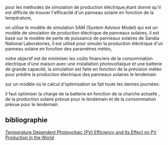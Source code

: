 

pour les méthodes de simulation de production éléctrique,étant donné qu'il est difficile de trouver l'efficacité d'un panneau solaire en fonction de la température,

on utilise le modèle de simulation SAM (System Advisor Model) qui est un modèle de simulation de production éléctrique de panneaux solaires, il est basé sur le modèle de perte de puissance de panneaux solaires de Sandia National Laboratories, il est utilisé pour simuler la production éléctrique d'un panneau solaire en fonction des paramètres météo, 


notre objectif est de minimiser les coûts financiers de la consommation électrique d'une maison avec une installation photovoltaïque et une batterie de grande capacité, la simulation est faite en fonction de la prévision météo pour prédire la production électrique des panneaux solaires le lendemain


sur un modèle où le calcul d'optimisation se fait toute les demies journées: 

il faut optimiser la charge de la batterie en fonction de la charche actuelle , de la production solaire prévue pour le lendemain et de la consommation prévue pour le lendemain


## bibliographie
[Temperature Dependent Photovoltaic (PV) Efficiency and Its Effect on PV Production in the World](https://pdf.sciencedirectassets.com/277910/1-s2.0-S1876610213X00037/1-s2.0-S1876610213000829/main.pdf?X-Amz-Security-Token=IQoJb3JpZ2luX2VjECwaCXVzLWVhc3QtMSJGMEQCIDxwbCgPJIe3XepP7x%2B9BviopeA5bZwpAcfijwyOZhygAiAyfTq6NFQOFcIqa2Ggx3Ny%2BhvzWF6lSm4htz0oDTFCLyqyBQgVEAUaDDA1OTAwMzU0Njg2NSIMiufz7g%2B2fNuy6g9LKo8FCYAmdDXqllPvueQ%2FkZZun6%2BSlt253MHYQXnfA5%2FdgKE7jm6CbpEnf1GlkThnXRl0wircIz7TYjewV4aiUbYsmFYBeCC4OvzW6MsXzzQ6%2F0UobyWGYUEi%2FO1WGUiA2MljcUdFdeX4QX%2FYnHO00qiiPf78Y79TuUUgfuSxRo%2FzoP2M6vb7WLctXj27r1%2FYh4IC%2FBbtRhuk%2B3nSAl0v9JOGnR2UspXbIBe3pxEP%2BGPIdQVdUHbBVIhDA3%2FcDg3UIVTMmuKZPYjVjhTa0R2JY186W4p3GBPJZSPj3cAUuzrUlDpbSucDGQbm8aV4MV%2FQPMMMiTHKE0RArG%2BlXPEVBuy3RPYzpf3ecbEnfb1TOCN3V52d%2Bplzwydv%2BQ4sqINEyC6zL98n%2BaWQNxBYwCKaBQUdKNklEjolYsGWg3t%2FKlUXAVBDHdQ%2FlNv3zJKEc5cMpqhGRDZzgxoIcUzK6Ns2Rfo0H36YifiJ9UpFpRIEG3OlVBTRBekmQJxNPaD0xpwxvkxUhduDJFpgYXrjS%2B%2Bdo37aGaLpRzRZYVbzrMXEM%2FELN7j3CrlJPQEzU8JBzrCgEDMcvpuocEMLTR%2F7grgDCZLnX53H0eYgR4y%2BEpNewxs7hTPBqHPdanIyDHHn4TUwJJM%2F3Fe%2BpfHMXIfondr2XJ7NN8yzBraerZ1y4OPX7deGl32WuzjdDA%2F%2FbrGSuuO%2FcuVYnGouemZOekgV%2BlnzSFzuB8p4F%2B7%2Fnxtf4KuRYksGqw2GBsafJDxNP4CF%2Fwz9%2BkdrD31TQgLxobemkZcBTQKITQOEsSsDaDefad7JVJxNLaw8oGhckVdMVNDd%2FADqSNwaGBf5yfTxNuFTIjU3Y%2FgNuz9Vyvf9ac9Y2d8C4nC0ADDEtLWhBjqyAfhxml4zz1ucWhGCx6DmllRAHw0aG926xwlbkKay7NMZjyy1ZrwjpWBbGQvTe0%2BvIgEBhwp3dViKiGsgrGZMtLfDpYvr8xbyzccMMgKvD%2B1qa%2FSEISGm7Iq9yPnnB400Ipwix4ZGH6Lcm2E7CV0dTBBOfcZnIUDDeYAhAADAxPXZ4lnCV7K5GjtruQZ%2BXDcbxhpdaP0lpR2vjWqp1hQAziISNForrORTm7CgY%2Fr8vL0BZdY%3D&X-Amz-Algorithm=AWS4-HMAC-SHA256&X-Amz-Date=20230405T124744Z&X-Amz-SignedHeaders=host&X-Amz-Expires=300&X-Amz-Credential=ASIAQ3PHCVTY3WG6V44O%2F20230405%2Fus-east-1%2Fs3%2Faws4_request&X-Amz-Signature=1ee035e63c510d253c8cb1ef830c41db9a9735dbcd10651815d5cc867be8cad4&hash=dd5fcfd2e28d4ad1b4c378d828ee7a4c6d1fd1130e8276f820d8ba9d93427828&host=68042c943591013ac2b2430a89b270f6af2c76d8dfd086a07176afe7c76c2c61&pii=S1876610213000829&tid=spdf-cdd80fd2-a92c-407c-b6ed-fb0bbcddc3c1&sid=4688a5f7248e884dd32a1b9-49feb8233f0dgxrqb&type=client&tsoh=d3d3LnNjaWVuY2VkaXJlY3QuY29t&ua=0011590555570b5203&rr=7b31e6bcfe4037e9&cc=fr)